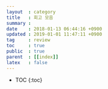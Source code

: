 ```yaml
---
layout  : category
title   : 회고 모음
summary :
date    : 2018-01-13 06:44:16 +0900
updated : 2019-01-01 11:47:11 +0900
tag     : review
toc     : true
public  : true
parent  : [[index]]
latex   : false
---
```

* TOC
{:toc}

